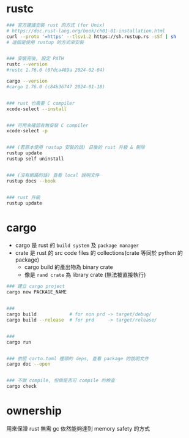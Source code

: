 
# rustc

```bash
### 官方建議安裝 rust 的方式 (for Unix)
# https://doc.rust-lang.org/book/ch01-01-installation.html
curl --proto '=https' --tlsv1.2 https://sh.rustup.rs -sSf | sh
# 這個是使用 rustup 的方式來安裝


### 安裝完後, 設定 PATH
rustc --version
#rustc 1.76.0 (07dca489a 2024-02-04)

cargo --version
#cargo 1.76.0 (c84b36747 2024-01-18)


### rust 也需要 C compiler
xcode-select --install


### 可用來確認有無安裝 C compiler
xcode-select -p


### (若原本使用 rustup 安裝的話) 日後的 rust 升級 & 刪除
rustup update
rustup self uninstall


### (沒有網路的話) 查看 local 說明文件
rustup docs --book


### rust 升級
rustup update 
```


# cargo

- cargo 是 rust 的 `build system` 及 `package manager`
- crate 是 rust 的 src code files 的 collections(crate 等同於 python 的 package)
    - cargo build 的產出物為 binary crate
    - 像是 `rand crate` 為 library crate (無法被直接執行)

```bash
### 建立 cargo project
cargo new PACKAGE_NAME


### 
cargo build            # for non prd -> target/debug/
cargo build --release  # for prd     -> target/release/


### 
cargo run


### 依照 carto.toml 裡頭的 deps, 查看 package 的說明文件
cargo doc --open 


### 不做 compile, 但做是否可 compile 的檢查
cargo check
```


# ownership

用來保證 rust 無需 gc 依然能夠達到 memory safety 的方式